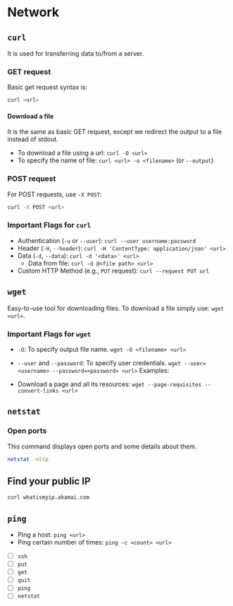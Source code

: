 # Network

## `curl`

It is used for transferring data to/from a server.

### GET request

Basic get request syntax is:

```bash
curl <url>
```

#### Download a file

It is the same as basic GET request, except we redirect the output to a file instead of stdout.

- To download a file using a url: `curl -O <url>`
- To specify the name of file: `curl <url> -o <filename>` (or `--output`)

### POST request

For POST requests, use `-X POST`:

```bash
curl -X POST <url>
```

### Important Flags for `curl`

- Authentication (`-u` or `--user`): `curl --user username:password`
- Header (`-H`, `--header`): `curl -H 'ContentType: application/json' <url>`
- Data (`-d`, `--data`): `curl -d '<data>' <url>`
  - Data from file: `curl -d @<file path> <url>`
- Custom HTTP Method (e.g., `PUT` request): `curl --request PUT url`

## `wget`

Easy-to-use tool for downloading files. To download a file simply use: `wget <url>`.

### Important Flags for `wget`

- `-O`: To specify output file name. `wget -O <filename> <url>`
- `--user` and `--password`: To specify user credentials. `wget --user=<username> --password=<password> <url>`
Examples:

- Download a page and all its resources: `wget --page-requisites --convert-links <url>`

## `netstat`

### Open ports

This command displays open ports and some details about them.

```bash
netstat -nltp
```

## Find your public IP

```bash
curl whatismyip.akamai.com
```

## `ping`

- Ping a host: `ping <url>`
- Ping certain number of times: `ping -c <count> <url>`

- [ ] `ssh`
- [ ] `put`
- [ ] `get`
- [ ] `quit`
- [ ] `ping`
- [ ] `netstat`
